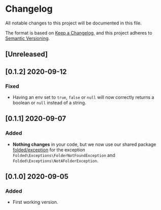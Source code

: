 # Changelog

All notable changes to this project will be documented in this file.

The format is based on [Keep a Changelog](https://keepachangelog.com/en/1.0.0/),
and this project adheres to [Semantic Versioning](https://semver.org/spec/v2.0.0.html).

## [Unreleased]

## [0.1.2] 2020-09-12

### Fixed

- Having an env set to `true`, `false` or `null` will now correctly returns a boolean or `null` instead of a string.

## [0.1.1] 2020-09-07

### Added

- **Nothing changes** in your code, but we now use our shared package [folded/exception](https://github.com/folded-php/exception) for the exception `Folded\Exceptions\FolderNotFoundException` and `Folded\Exceptions\NotAFolderException`.

## [0.1.0] 2020-09-05

### Added

- First working version.
